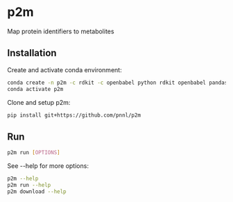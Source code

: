 # p2m
Map protein identifiers to metabolites

## Installation

Create and activate conda environment:

```bash
conda create -n p2m -c rdkit -c openbabel python rdkit openbabel pandas
conda activate p2m
```

Clone and setup p2m:

```bash
pip install git+https://github.com/pnnl/p2m
```

## Run

```bash
p2m run [OPTIONS]
```

See --help for more options:

```bash
p2m --help
p2m run --help
p2m download --help
```


